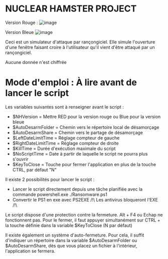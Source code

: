 #  NUCLEAR HAMSTER PROJECT

Version Rouge :
![image](https://github.com/Nebrium/ProjetNH/assets/127872260/338b53e2-8498-4fe3-b1be-aceee29f30c0)

Version Bleue
![image](https://github.com/Nebrium/ProjetNH/assets/127872260/4b131220-34a2-4af2-be85-29369d8342e9)


Ceci est un simulateur d'attaque par rançongiciel. Elle simule l'ouverture d'une fenêtre faisant croire à l'utilisateur qu'il vient d'être attaqué par un rançongiciel.

Aucune donnée n'est chiffrée


#    Mode d'emploi : À lire avant de lancer le script

Les variables suivantes sont à renseigner avant le script :
- $NHVersion = Mettre RED pour la version rouge ou Blue pour la version bleue
- $AutoDesarmFolder = Chemin vers le répertoire local de désamorçage
- $AutoDesarmShare = Chemin vers le partage de désamorçage
- $LeftDateLimitTime = Réglage compteur de gauche
- $RightDateLimitTime = Réglage compteur de droite
- $KillTime = Durée d'exécution maximale du script
- $NoScriptTime = Date à partir de laquelle le script ne pourra plus s'ouvrir
- $KeyToClose = Touche pour fermer l'application en plus de la touche CTRL, par défaut "N"


Il existe 2 possibilités pour lancer le script :
- Lancer le script directement depuis une tâche planifiée avec la commande powershell.exe ./Ransomware.ps1
- Convertir le PS1 en exe avec PS2EXE /!\ Les antivirus bloqueront l'EXE /!\

Le script dispose d'une protection contre la fermeture. Alt + F4 ou Echap ne fonctionnent pas. Pour le fermer, il faut appuyer simultanément sur CTRL + la touche définie dans la variable $KeyToClose (N par défaut)

Il existe également un système d'auto-fermeture. Pour cela, il suffit d'indiquer un répertoire dans la variable $AutoDesarmFolder ou $AutoDesarmShare, dès que vous placez un fichier à l'intérieur, l'application se fermera.
